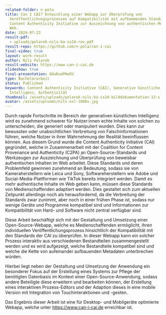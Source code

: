 ```yaml
---
related-folder: n-pola
title: Can I CAI? Entwicklung einer Webapp zur Überprüfung von
  Veröffentlichungsprozessen auf Kompatibilität mit aufkommenden Standards der
  Content Authenticity Initiative zur Auszeichnung von authentischen Medien im
  Web.
date: 2024-07-23
result-pdf:
  - uploads/polarek-nils-ba-ss24-rev.pdf
result-repo: https://github.com/n-pola/can-i-cai
final-video: true
layout: work-result
author: Nils Polarek
result-website: https://www.can-i-cai.de
slideshow: true
final-presentation: QXwDuePHw5U
type: Bachelorarbeit
status: Published
keywords: Content Authenticity Initiative (CAI), Generative künstliche
  Intelligenz, Authentizität
thumbnail: /assets/uploads/polarek-nils-ba-ss24-bilddokumentation-13-s.webp
avatar: /assets/uploads/nils-xxl-1800x.jpg
---
```

Durch rapide Fortschritte im Bereich der generativen künstlichen Intelligenz wird es zunehmend schwerer für Nutzer:innen echte Inhalte von solchen zu unterscheiden, die generiert oder manipuliert wurden. Dies kann zur bewussten oder unabsichtlichen Verbreitung von Falschinformationen führen, welche Nutzer in ihrer Wahrnehmung der Realität beeinflussen können. Aus diesem Grund wurde die Content Authenticity Initiative (CAI) gegründet, welche in Zusammenarbeit mit der Coalition for Content Provenance and Authenticity (C2PA) an Open-Source-Standards und Werkzeugen zur Auszeichnung und Überprüfung von beweisbar authentischen Inhalten im Web arbeitet. Diese Standards und deren Problemfeld gewinnen zunehmend an Bedeutung, sodass sie von Kameraherstellern wie Leica und Sony, Softwareherstellern wie Adobe und Social-Media-Plattformen wie TikTok bereits integriert werden. Damit es mehr authentische Inhalte im Web geben kann, müssen diese Standards von Medienschaffenden adaptiert werden. Dies gestaltet sich zum aktuellen Zeitpunkt allerdings noch als herausfordernd, da die Verbreitung der Standards zwar zunimmt, aber noch in einer frühen Phase ist, sodass nur wenige Geräte und Programme kompatibel sind und Informationen zur Kompatibilität von Hard- und Software nicht zentral verfügbar sind.

Diese Arbeit beschäftigt sich mit der Gestaltung und Umsetzung einer Open-Source-Webapp, welche es Medienschaffenden ermöglicht, ihren individuellen Veröffentlichungsprozess hinsichtlich der Kompatibilität mit den Standards der CAI zu überprüfen. In dieser Webapp kann ein solcher Prozess interaktiv aus verschiedenen Bestandteilen zusammengestellt werden und es wird aufgezeigt, welche Bestandteile kompatibel sind und welche die Kette von aufeinander aufbauenden Metadaten unterbrechen würden.

Hierbei liegt neben der Gestaltung und Umsetzung der Anwendung ein besonderer Fokus auf der Erstellung eines Systems zur Pflege der benötigten Datenbasis im Kontext einer Open-Source-Anwendung, sodass andere Beteiligte diese erweitern und bearbeiten können, der Erstellung eines interaktiven Prozess-Editors und der Adaption dieses in eine mobile Version mit Integration von Touchinteraktionen und -gesten.

Das Ergebnis dieser Arbeit ist eine für Desktop- und Mobilgeräte optimierte Webapp, welche unter https://www.can-i-cai.de erreichbar ist.
